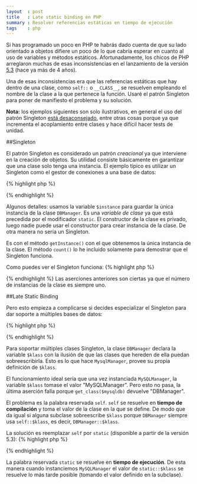 ```yaml
---
layout  : post
title   : Late static binding en PHP
summary : Resolver referencias estáticas en tiempo de ejecución
tags    : php
---
```


Si has programado un poco en PHP te habrás dado cuenta de que su lado
orientado a objetos difiere un poco de lo que cabría esperar en cuanto
al uso de variables y métodos estáticos. Afortunadamente, los chicos
de PHP arreglaron muchas de esas inconsistencias en el lanzamiento de
la versión [5.3][1] (hace ya más de 4 años).

Una de esas inconsistencias era que las referencias estáticas que hay
dentro de una clase, como `self::` o `__CLASS__`, se resuelven empleando
el nombre de la clase a la que pertenece la función. Usaré el patrón
Singleton para poner de manifiesto el problema y su solución.

**Nota:**
los ejemplos siguientes son solo ilustrativos, en general el uso
del patrón Singleton [está desaconsejado][2], entre otras cosas porque
ya que incrementa el acoplamiento entre clases y hace difícil hacer 
tests de unidad.

##Singleton

El patrón Singleton es considerado un patrón *creacional* ya que interviene
en la creación de objetos. Su utilidad consiste básicamente en garantizar
que una clase solo tenga una instancia. El ejemplo típico es utilizar un
Singleton como el gestor de conexiones a una base de datos:

{% highlight php %}
<?php
   class DBManager {
      private static $instance;
      protected static $klass = __CLASS__;
      private static $count = 0;

      private function __construct() {}

      public static function getInstance() {
         if (self::$instance == null) {
            self::$instance = new self::$klass;
            self::$count += 1;
         }
         return self::$instance;
      }

      public static function count() {
         return self::$count;
      }
   }
?>
{% endhighlight %}

Algunos detalles: usamos la variable `$instance` para guardar la única 
instancia de la clase `DBManager`. Es una *variable de clase* ya que está 
precedida por el modificador `static`.
El constructor de la clase es privado, luego nadie puede usar el constructor 
para crear instancia de la clase. De otra manera no sería un Singleton.

Es con el método `getInstance()` con el que obtenemos la única instancia 
de la clase.
El método `count()` lo he incluido solamente para demostrar que el 
Singleton funciona.

Como puedes ver el Singleton funciona:
{% highlight php %}
<?php
   $db = DBManager::getInstance();
   assert (DBManager::count() == 1);
   $db2 = DBManager::getInstance();
   assert (DBManager::count() == 1);
?>
{% endhighlight %}
Las aserciones anteriores son ciertas ya que el número de instancias de
la clase es siempre uno.

##Late Static Binding

Pero esto empieza a complicarse si decides especializar el Singleton para dar soporte 
a múltiples bases de datos:

{% highlight php %}
<?php
   class MySQLManager extends DBManager {
      protected static $klass = __CLASS__;
   }

   $mysqldb = MySQLManager::getInstance();
   assert (get_class($mysqldb) == 'MySQLManager'); // Falla
?>
{% endhighlight %}

Para soportar múltiples clases Singleton, la clase `DBManager` declara la variable
`$klass` con la ilusión de que las clases que hereden de ella puedan sobreescribirla.
Esto es lo que hace `MysqlManager`, provee su propia definición de `$klass`.

El funcionamiento ideal sería que una vez instanciada `MySQLManager`, la variable
`$klass` tomase el valor "MySQLManager". Pero esto no
pasa, la última aserción falla porque `get_class($mysqldb)` devuelve "DBManager".

El problema es la palabra reservada `self`. `self` se resuelve en **tiempo de compilación**
y toma el valor de la clase en la que se define. De modo que da igual si alguna
subclase sobreescribe `$klass` porque `DBManager` siempre usa `self::$klass`, es decir,
`DBManager::$klass`.

La solución es reemplazar `self` por `static` (disponible a partir de la versión 5.3):
{% highlight php %}
<?php
   class DBManager {
      private static $instance;
      protected static $klass = __CLASS__;
      private function __construct() {}

      public static function getInstance() {
         if (self::$instance == null) {
            self::$instance = new static::$klass;
         }
         return self::$instance;
      }
   }

   class MySQLManager extends DBManager {
      protected static $klass = __CLASS__;
   }

   $mysqldb = MySQLManager::getInstance();
   assert (get_class($mysqldb) == 'MySQLManager'); // Ok  
?>
{% endhighlight %}

La palabra reservada `static` se resuelve en **tiempo de ejecución**.
De esta manera cuando instanciemos `MySQLManager` el valor de `static::$klass`
se resuelve lo más tarde posible (tomando el valor definido en la subclase).


[1]: http://php.net/releases/5_3_0.php
[2]: http://www.ibm.com/developerworks/webservices/library/co-single/index.html
